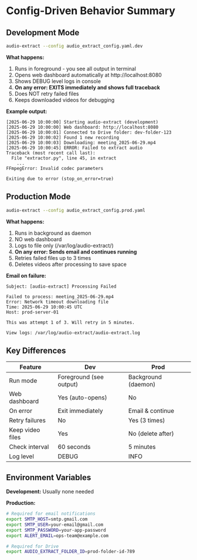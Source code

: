 # Config-Driven Behavior Summary

## Development Mode

```bash
audio-extract --config audio_extract_config.yaml.dev
```

**What happens:**
1. Runs in foreground - you see all output in terminal
2. Opens web dashboard automatically at http://localhost:8080
3. Shows DEBUG level logs in console
4. **On any error: EXITS immediately and shows full traceback**
5. Does NOT retry failed files
6. Keeps downloaded videos for debugging

**Example output:**
```
[2025-06-29 10:00:00] Starting audio-extract (development)
[2025-06-29 10:00:00] Web dashboard: http://localhost:8080
[2025-06-29 10:00:01] Connected to Drive folder: dev-folder-123
[2025-06-29 10:00:02] Found 1 new recording
[2025-06-29 10:00:03] Downloading: meeting_2025-06-29.mp4
[2025-06-29 10:00:45] ERROR: Failed to extract audio
Traceback (most recent call last):
  File "extractor.py", line 45, in extract
    ...
FFmpegError: Invalid codec parameters

Exiting due to error (stop_on_error=true)
```

## Production Mode

```bash
audio-extract --config audio_extract_config.prod.yaml
```

**What happens:**
1. Runs in background as daemon
2. NO web dashboard
3. Logs to file only (/var/log/audio-extract/)
4. **On any error: Sends email and continues running**
5. Retries failed files up to 3 times
6. Deletes videos after processing to save space

**Email on failure:**
```
Subject: [audio-extract] Processing Failed

Failed to process: meeting_2025-06-29.mp4
Error: Network timeout downloading file
Time: 2025-06-29 10:00:45 UTC
Host: prod-server-01

This was attempt 1 of 3. Will retry in 5 minutes.

View logs: /var/log/audio-extract/audio-extract.log
```

## Key Differences

| Feature | Dev | Prod |
|---------|-----|------|
| Run mode | Foreground (see output) | Background (daemon) |
| Web dashboard | Yes (auto-opens) | No |
| On error | Exit immediately | Email & continue |
| Retry failures | No | Yes (3 times) |
| Keep video files | Yes | No (delete after) |
| Check interval | 60 seconds | 5 minutes |
| Log level | DEBUG | INFO |

## Environment Variables

**Development:** Usually none needed

**Production:** 
```bash
# Required for email notifications
export SMTP_HOST=smtp.gmail.com
export SMTP_USER=your-email@gmail.com
export SMTP_PASSWORD=your-app-password
export ALERT_EMAIL=ops-team@example.com

# Required for Drive
export AUDIO_EXTRACT_FOLDER_ID=prod-folder-id-789
```